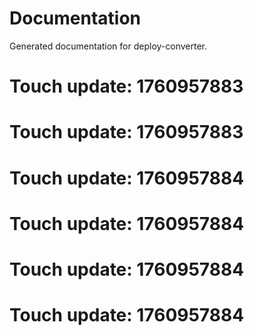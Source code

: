 # Documentation

Generated documentation for deploy-converter.

# Touch update: 1760957883

# Touch update: 1760957883

# Touch update: 1760957884

# Touch update: 1760957884

# Touch update: 1760957884

# Touch update: 1760957884
